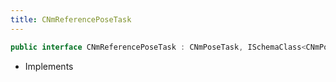 ```yaml
---
title: CNmReferencePoseTask
---
```


```csharp
public interface CNmReferencePoseTask : CNmPoseTask, ISchemaClass<CNmPoseTask>, ISchemaClass<CNmReferencePoseTask>, ISchemaField, ISchemaClass, INativeHandle
```

- Implements

